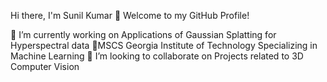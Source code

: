 Hi there, I'm Sunil Kumar 👋
Welcome to my GitHub Profile!

🔭 I’m currently working on Applications of Gaussian Splatting for Hyperspectral data
🌱MSCS Georgia Institute of Technology Specializing in Machine Learning
👯 I’m looking to collaborate on Projects related to 3D Computer Vision 

